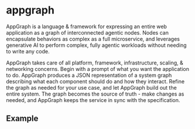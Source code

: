 # appgraph

AppGraph is a language & framework for expressing an entire web application as a graph of interconnected agentic nodes. Nodes can encapsulate behaviors as complex as a full microservice, and leverages generative AI to perform complex, fully agentic workloads without needing to write any code.

AppGraph takes care of all platform, framework, infrastructure, scaling, & networking concerns. Begin with a prompt of what you want the application to do. AppGraph produces a JSON representation of a system graph describing what each component should do and how they interact. Refine the graph as needed for your use case, and let AppGraph build out the entire system. The graph becomes the source of truth - make changes as needed, and AppGraph keeps the service in sync with the specification. 

## Example
